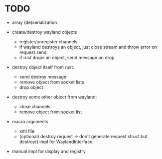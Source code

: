 # TODO
- array (de)serialization
- create/destroy wayland objects
    - register/unregister channels
    - if wayland destroys an object, just close stream and throw error on request send
    - if rust drops an object, send message on drop

- destroy object itself from rust:
    - send destroy message
    - remove object from socket lists
    - drop object

- destroy some other object from wayland:
    - close channels
    - remove object from socket list

- macro arguments
    - xml file
    - (optional) destroy request -> don't generate request struct but destroy() impl for WaylandInterface

- manual impl for display and registry